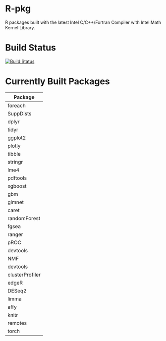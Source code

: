 # R-pkg
R packages built with the latest Intel C/C++/Fortran Compiler with Intel Math Kernel Library.

# Build Status

[![Build Status](https://github.com/MitsuhaMiyamizu/R-pkg/workflows/pkg/badge.svg)](https://github.com/MitsuhaMiyamizu/R-pkg/actions?query=workflow%3Apkg)

# Currently Built Packages

| **Package** |
|---|
|foreach|
|SuppDists|
|dplyr|
|tidyr|
|ggplot2|
|plotly|
|tibble|
|stringr|
|lme4|
|pdftools|
|xgboost|
|gbm|
|glmnet|
|caret|
|randomForest|
|fgsea|
|ranger|
|pROC|
|devtools|
|NMF|
|devtools|
|clusterProfiler|
|edgeR|
|DESeq2|
|limma|
|affy|
|knitr|
|remotes|
|torch|
